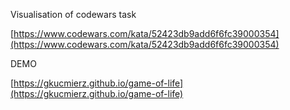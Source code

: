 
Visualisation of codewars task

[https://www.codewars.com/kata/52423db9add6f6fc39000354](https://www.codewars.com/kata/52423db9add6f6fc39000354)

DEMO

[https://gkucmierz.github.io/game-of-life](https://gkucmierz.github.io/game-of-life)
